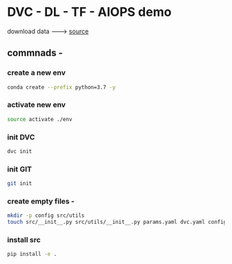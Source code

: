 # DVC - DL - TF - AIOPS demo

download data ---> [source](https://drive.google.com/drive/u/0/folders/1zWxSffR3WaSWPayXmBU57hJlaRIYSmF2)

## commnads - 

### create a new env
```bash
conda create --prefix python=3.7 -y
```

### activate new env
```bash
source activate ./env
```

### init DVC
```bash
dvc init
```

### init GIT
```bash
git init
```

### create empty files - 
```bash
mkdir -p config src/utils
touch src/__init__.py src/utils/__init__.py params.yaml dvc.yaml config/config.yaml src/stage_01_load_save.py src/utils/all_utils.py setup.py .gitignore
```

### install src
```bash
pip install -e .
```
